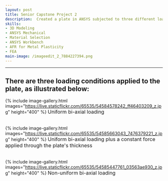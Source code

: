 ```yaml
---
layout: post
title: Senior Capstone Project 2
description:  Created a plate in ANSYS subjected to three different loading conditions and accurately modeled its' plastic behavior with two different metals.
skills: 
- 3D Modeling
- ANSYS Mechanical
- Material Selection
- ANSYS Workbench
- AFR for Metal Plasticity
- FEA
main-image: /imageedit_2_7884227394.png
---
```


---
## There are three loading conditions applied to the plate, as illustrated below:
{% include image-gallery.html images="https://live.staticflickr.com/65535/54584578242_ff46403209_z.jpg" height="400" %} 
<span style="font-size: 16px">Uniform bi-axial loading</span>  
<br><br>
{% include image-gallery.html images="https://live.staticflickr.com/65535/54585663043_7476379221_z.jpg" height="400" %} 
<span style="font-size: 16px">Uniform bi-axial loading plus a constant force applied through the plate's thickness</span>  
<br><br>
{% include image-gallery.html images="https://live.staticflickr.com/65535/54585447761_03563ae930_z.jpg" height="400" %} 
<span style="font-size: 16px">Non-uniform bi-axial loading</span>  
<br><br>
